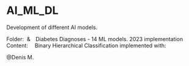 # AI_ML_DL

Development of different AI models.<br>

Folder:&nbsp;     &&emsp;Diabetes Diagnoses - 14 ML models. 2023 implementation<br>
Content:    &emsp;Binary Hierarchical Classification implemented with:

@Denis M.
